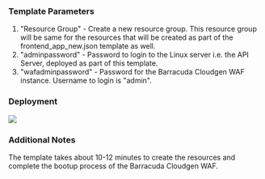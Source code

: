 ### Template Parameters

1. "Resource Group" - Create a new resource group. This resource group will be same for the resources that will be created as part of the frontend_app_new.json template as well.
2. "adminpassword" - Password to login to the Linux server i.e. the API Server, deployed as part of this template.
3. "wafadminpassword" - Password for the Barracuda Cloudgen WAF instance. Username to login is "admin".

### Deployment

<a href="https://portal.azure.com/#create/Microsoft.Template/uri/https%3A%2F%2Fraw.githubusercontent.com%2Faravindan-acct%2Fapi_sec_training_Azure_2021%2Fmain%2Fbase_template%2Fbase_template_new.json" target="_blank"><img src="http://azuredeploy.net/deploybutton.png"/></a>

### Additional Notes

The template takes about 10-12 minutes to create the resources and complete the bootup process of the Barracuda Cloudgen WAF.